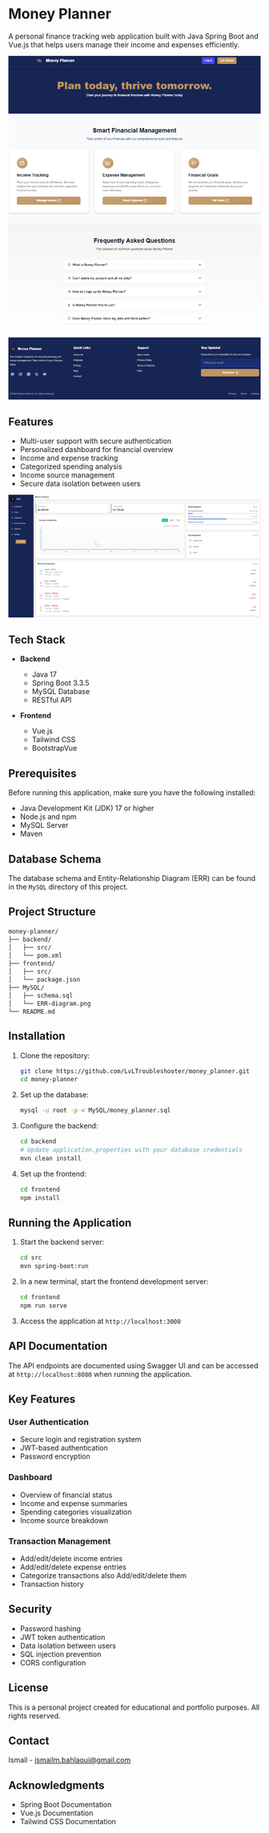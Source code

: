 # Money Planner

A personal finance tracking web application built with Java Spring Boot and Vue.js that helps users manage their income and expenses efficiently.

![Landing Page](/Misc/LandingPage.png)

## Features

- Multi-user support with secure authentication
- Personalized dashboard for financial overview
- Income and expense tracking
- Categorized spending analysis
- Income source management
- Secure data isolation between users

![Dashboard](/Misc/DashBoard.png)

## Tech Stack

- **Backend**
    - Java 17
    - Spring Boot 3.3.5
    - MySQL Database
    - RESTful API

- **Frontend**
    - Vue.js
    - Tailwind CSS
    - BootstrapVue

## Prerequisites

Before running this application, make sure you have the following installed:
- Java Development Kit (JDK) 17 or higher
- Node.js and npm
- MySQL Server
- Maven

## Database Schema

The database schema and Entity-Relationship Diagram (ERR) can be found in the `MySQL` directory of this project.

## Project Structure

```
money-planner/
├── backend/
│   ├── src/
│   └── pom.xml
├── frontend/
│   ├── src/
│   └── package.json
├── MySQL/
│   ├── schema.sql
│   └── ERR-diagram.png
└── README.md
```

## Installation

1. Clone the repository:
   ```bash
   git clone https://github.com/LvLTroubleshooter/money_planner.git
   cd money-planner
   ```

2. Set up the database:
   ```bash
   mysql -u root -p < MySQL/money_planner.sql
   ```

3. Configure the backend:
   ```bash
   cd backend
   # Update application.properties with your database credentials
   mvn clean install
   ```

4. Set up the frontend:
   ```bash
   cd frontend
   npm install
   ```

## Running the Application

1. Start the backend server:
   ```bash
   cd src
   mvn spring-boot:run
   ```

2. In a new terminal, start the frontend development server:
   ```bash
   cd frontend
   npm run serve
   ```

3. Access the application at `http://localhost:3000`

## API Documentation

The API endpoints are documented using Swagger UI and can be accessed at `http://localhost:8080` when running the application.

## Key Features

### User Authentication
- Secure login and registration system
- JWT-based authentication
- Password encryption

### Dashboard
- Overview of financial status
- Income and expense summaries
- Spending categories visualization
- Income source breakdown

### Transaction Management
- Add/edit/delete income entries
- Add/edit/delete expense entries
- Categorize transactions also Add/edit/delete them
- Transaction history

## Security

- Password hashing
- JWT token authentication
- Data isolation between users
- SQL injection prevention
- CORS configuration

## License

This is a personal project created for educational and portfolio purposes. All rights reserved.

## Contact

Ismail - ismailm.bahlaoui@gmail.com

## Acknowledgments

- Spring Boot Documentation
- Vue.js Documentation
- Tailwind CSS Documentation